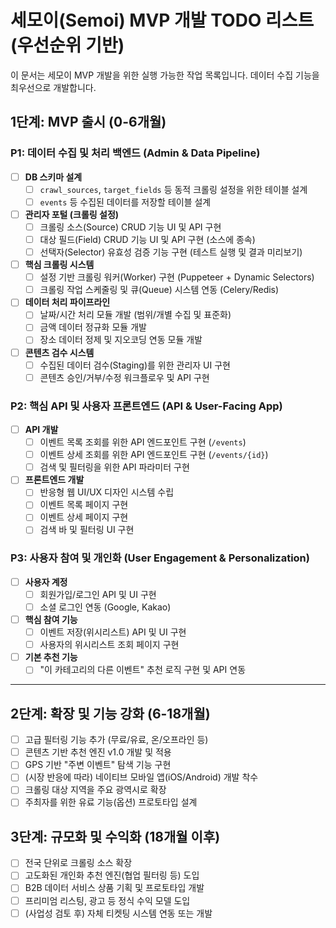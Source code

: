 # 세모이(Semoi) MVP 개발 TODO 리스트 (우선순위 기반)

이 문서는 세모이 MVP 개발을 위한 실행 가능한 작업 목록입니다. 데이터 수집 기능을 최우선으로 개발합니다.

## 1단계: MVP 출시 (0-6개월)

### **P1: 데이터 수집 및 처리 백엔드 (Admin & Data Pipeline)**
- [ ] **DB 스키마 설계**
    - [ ] `crawl_sources`, `target_fields` 등 동적 크롤링 설정을 위한 테이블 설계
    - [ ] `events` 등 수집된 데이터를 저장할 테이블 설계
- [ ] **관리자 포털 (크롤링 설정)**
    - [ ] 크롤링 소스(Source) CRUD 기능 UI 및 API 구현
    - [ ] 대상 필드(Field) CRUD 기능 UI 및 API 구현 (소스에 종속)
    - [ ] 선택자(Selector) 유효성 검증 기능 구현 (테스트 실행 및 결과 미리보기)
- [ ] **핵심 크롤링 시스템**
    - [ ] 설정 기반 크롤링 워커(Worker) 구현 (Puppeteer + Dynamic Selectors)
    - [ ] 크롤링 작업 스케줄링 및 큐(Queue) 시스템 연동 (Celery/Redis)
- [ ] **데이터 처리 파이프라인**
    - [ ] 날짜/시간 처리 모듈 개발 (범위/개별 수집 및 표준화)
    - [ ] 금액 데이터 정규화 모듈 개발
    - [ ] 장소 데이터 정제 및 지오코딩 연동 모듈 개발
- [ ] **콘텐츠 검수 시스템**
    - [ ] 수집된 데이터 검수(Staging)를 위한 관리자 UI 구현
    - [ ] 콘텐츠 승인/거부/수정 워크플로우 및 API 구현

### **P2: 핵심 API 및 사용자 프론트엔드 (API & User-Facing App)**
- [ ] **API 개발**
    - [ ] 이벤트 목록 조회를 위한 API 엔드포인트 구현 (`/events`)
    - [ ] 이벤트 상세 조회를 위한 API 엔드포인트 구현 (`/events/{id}`)
    - [ ] 검색 및 필터링을 위한 API 파라미터 구현
- [ ] **프론트엔드 개발**
    - [ ] 반응형 웹 UI/UX 디자인 시스템 수립
    - [ ] 이벤트 목록 페이지 구현
    - [ ] 이벤트 상세 페이지 구현
    - [ ] 검색 바 및 필터링 UI 구현

### **P3: 사용자 참여 및 개인화 (User Engagement & Personalization)**
- [ ] **사용자 계정**
    - [ ] 회원가입/로그인 API 및 UI 구현
    - [ ] 소셜 로그인 연동 (Google, Kakao)
- [ ] **핵심 참여 기능**
    - [ ] 이벤트 저장(위시리스트) API 및 UI 구현
    - [ ] 사용자의 위시리스트 조회 페이지 구현
- [ ] **기본 추천 기능**
    - [ ] "이 카테고리의 다른 이벤트" 추천 로직 구현 및 API 연동

---
## 2단계: 확장 및 기능 강화 (6-18개월)
- [ ] 고급 필터링 기능 추가 (무료/유료, 온/오프라인 등)
- [ ] 콘텐츠 기반 추천 엔진 v1.0 개발 및 적용
- [ ] GPS 기반 "주변 이벤트" 탐색 기능 구현
- [ ] (시장 반응에 따라) 네이티브 모바일 앱(iOS/Android) 개발 착수
- [ ] 크롤링 대상 지역을 주요 광역시로 확장
- [ ] 주최자를 위한 유료 기능(옵션) 프로토타입 설계

## 3단계: 규모화 및 수익화 (18개월 이후)
- [ ] 전국 단위로 크롤링 소스 확장
- [ ] 고도화된 개인화 추천 엔진(협업 필터링 등) 도입
- [ ] B2B 데이터 서비스 상품 기획 및 프로토타입 개발
- [ ] 프리미엄 리스팅, 광고 등 정식 수익 모델 도입
- [ ] (사업성 검토 후) 자체 티켓팅 시스템 연동 또는 개발